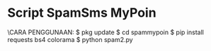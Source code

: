 # Script SpamSms MyPoin 
\CARA PENGGUNAAN:
\$ pkg update
\$ cd spammypoin
\$ pip install requests bs4 colorama
\$ python spam2.py
